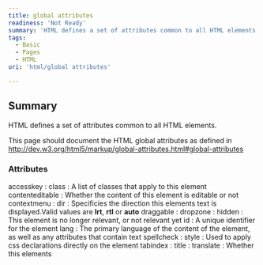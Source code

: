 ```yaml
---
title: global attributes
readiness: 'Not Ready'
summary: 'HTML defines a set of attributes common to all HTML elements.'
tags:
  - Basic
  - Pages
  - HTML
uri: 'html/global attributes'

---
```

## Summary

HTML defines a set of attributes common to all HTML elements.

This page should document the HTML global attributes as defined in <http://dev.w3.org/html5/markup/global-attributes.html#global-attributes>

### Attributes

accesskey
:
class
:   A list of classes that apply to this element
contenteditable
:   Whether the content of this element is editable or not
contextmenu
:
dir
:   Specificies the direction this elements text is displayed.Valid values are **lrt**, **rtl** or **auto**
draggable
:
dropzone
:
hidden
:   This element is no longer relevant, or not relevant yet
id
:   A unique identifier for the element
lang
:   The primary language of the content of the element, as well as any attributes that contain text
spellcheck
:
style
:   Used to apply css declarations directly on the element
tabindex
:
title
:
translate
:   Whether this elements
